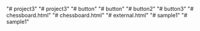 "# project3" 
"# project3" 
"# button" 
"# button" 
"# button2" 
"# button3" 
"# chessboard.html" 
"# chessboard.html" 
"# external.html" 
"# sample1" 
"# sample1" 
